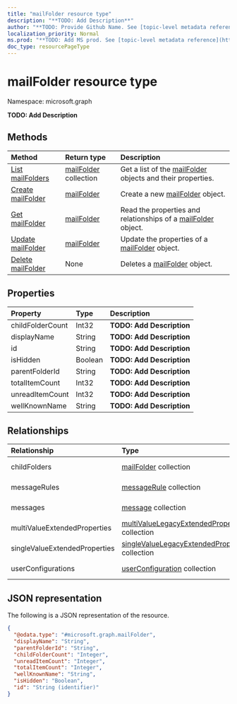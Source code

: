```yaml
---
title: "mailFolder resource type"
description: "**TODO: Add Description**"
author: "**TODO: Provide Github Name. See [topic-level metadata reference](https://msgo.azurewebsites.net/add/document/guidelines/metadata.html#topic-level-metadata)**"
localization_priority: Normal
ms.prod: "**TODO: Add MS prod. See [topic-level metadata reference](https://msgo.azurewebsites.net/add/document/guidelines/metadata.html#topic-level-metadata)**"
doc_type: resourcePageType
---
```


# mailFolder resource type

Namespace: microsoft.graph

**TODO: Add Description**

## Methods
|Method|Return type|Description|
|:---|:---|:---|
|[List mailFolders](../api/mailfolder-list.md)|[mailFolder](../resources/mailfolder.md) collection|Get a list of the [mailFolder](../resources/mailfolder.md) objects and their properties.|
|[Create mailFolder](../api/mailfolder-create.md)|[mailFolder](../resources/mailfolder.md)|Create a new [mailFolder](../resources/mailfolder.md) object.|
|[Get mailFolder](../api/mailfolder-get.md)|[mailFolder](../resources/mailfolder.md)|Read the properties and relationships of a [mailFolder](../resources/mailfolder.md) object.|
|[Update mailFolder](../api/mailfolder-update.md)|[mailFolder](../resources/mailfolder.md)|Update the properties of a [mailFolder](../resources/mailfolder.md) object.|
|[Delete mailFolder](../api/mailfolder-delete.md)|None|Deletes a [mailFolder](../resources/mailfolder.md) object.|

## Properties
|Property|Type|Description|
|:---|:---|:---|
|childFolderCount|Int32|**TODO: Add Description**|
|displayName|String|**TODO: Add Description**|
|id|String|**TODO: Add Description**|
|isHidden|Boolean|**TODO: Add Description**|
|parentFolderId|String|**TODO: Add Description**|
|totalItemCount|Int32|**TODO: Add Description**|
|unreadItemCount|Int32|**TODO: Add Description**|
|wellKnownName|String|**TODO: Add Description**|

## Relationships
|Relationship|Type|Description|
|:---|:---|:---|
|childFolders|[mailFolder](../resources/mailfolder.md) collection|**TODO: Add Description**|
|messageRules|[messageRule](../resources/messagerule.md) collection|**TODO: Add Description**|
|messages|[message](../resources/message.md) collection|**TODO: Add Description**|
|multiValueExtendedProperties|[multiValueLegacyExtendedProperty](../resources/multivaluelegacyextendedproperty.md) collection|**TODO: Add Description**|
|singleValueExtendedProperties|[singleValueLegacyExtendedProperty](../resources/singlevaluelegacyextendedproperty.md) collection|**TODO: Add Description**|
|userConfigurations|[userConfiguration](../resources/userconfiguration.md) collection|**TODO: Add Description**|

## JSON representation
The following is a JSON representation of the resource.
<!-- {
  "blockType": "resource",
  "keyProperty": "id",
  "@odata.type": "microsoft.graph.mailFolder",
  "baseType": "",
  "openType": false
}
-->
``` json
{
  "@odata.type": "#microsoft.graph.mailFolder",
  "displayName": "String",
  "parentFolderId": "String",
  "childFolderCount": "Integer",
  "unreadItemCount": "Integer",
  "totalItemCount": "Integer",
  "wellKnownName": "String",
  "isHidden": "Boolean",
  "id": "String (identifier)"
}
```

